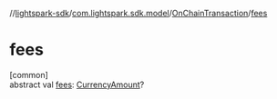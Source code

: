 //[lightspark-sdk](../../../index.md)/[com.lightspark.sdk.model](../index.md)/[OnChainTransaction](index.md)/[fees](fees.md)

# fees

[common]\
abstract val [fees](fees.md): [CurrencyAmount](../-currency-amount/index.md)?
